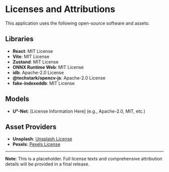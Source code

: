 # Licenses and Attributions

This application uses the following open-source software and assets:

## Libraries

- **React**: MIT License
- **Vite**: MIT License
- **Zustand**: MIT License
- **ONNX Runtime Web**: MIT License
- **idb**: Apache-2.0 License
- **@techstark/opencv-js**: Apache-2.0 License
- **fake-indexeddb**: MIT License

## Models

- **U²-Net**: [License Information Here] (e.g., Apache-2.0, MIT, etc.)

## Asset Providers

- **Unsplash**: [Unsplash License](https://unsplash.com/license)
- **Pexels**: [Pexels License](https://www.pexels.com/photo-license/)

---

**Note**: This is a placeholder. Full license texts and comprehensive attribution details will be provided in a final release.
